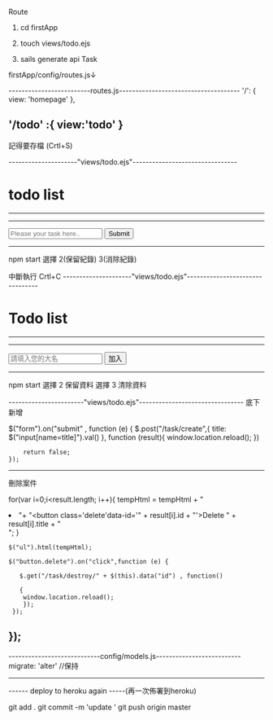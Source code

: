 Route

1. cd firstApp

2. touch views/todo.ejs  

3. sails generate api Task

firstApp/config/routes.js↓

-------------------------routes.js-------------------------------------
  '/': {
    view: 'homepage'
  },
  
  '/todo' :{
      view:'todo'
  }
  -------------------------------------------------------------------------
  記得要存檔  (Crtl+S)

 ---------------------"views/todo.ejs"--------------------------------
 <h1> todo list</h1>
<hr>

<ul></ul>

<hr>

<form action="/task/create" method="POST">
    <input type="text" name="title" placeholder="Please your task here..">
    <input type="submit" value="Submit">
</form>

 -----------------------------------------------------------------------------
npm start 
選擇
2(保留紀錄)
3(消除紀錄)
  
  中斷執行 Crtl+C
  ---------------------"views/todo.ejs"--------------------------------
<h1>Todo list</h1>
<hr>

<ul></ul>

<hr>
<form action="/task/create" method="POST">
    <input type="text" name="title" placeholder="請填入您的大名">
    <input type="submit" value="加入">
</form>


<script src="https://cdnjs.cloudflare.com/ajax/libs/jquery/1.11.3/jquery.js"> </script>

<script>
$.get(" /task", function (result) {
    var tempHtml= "";
    console.log(result);
    
    for(var i=0;i<result.length; i++){
        tempHtml = tempHtml + "<li>" +
        "<button class='delete' data-id='" 
        + result[i].id +"'>移除</button> "
        + result[i].title + "</li>";
    }
    
    $("ul").html(tempHtml);
    
    $("button.delete").on("click", function(e) {
        $.get("/task/destroy/" + $(this).data("id") , function (){
            window.location.reload();
        
        });
    });    
});

$("form").on("submit", function (e) {

    $.post("/task/create", {
        title: $("input[name=title]").val()
    },function (result) {
        window.location.reload();
    })
    
    return false;
});


</script>

 -----------------------------------------------------------------------------
npm start 
選擇 2 保留資料
選擇 3 清除資料

-----------------------"views/todo.ejs"--------------------------------
底下新增

$("form").on("submit" , function (e) {
    $.post("/task/create",{
        title: $("input[name=title]").val()
        }, function (result){
            window.location.reload();
        })
        
        return false;
    });
-----------------------------------------------------------------------------
刪除案件

   for(var i=0;i<result.length; i++){
        tempHtml = tempHtml + "<li>"+
        "<button class='delete'data-id='" +
        result[i].id  +
        "'>Delete   </button>  "
        + result[i].title + "</li>";
    }
    
    $("ul").html(tempHtml);
    
    $("button.delete").on("click",function (e) {
      
       $.get("/task/destroy/" + $(this).data("id") , function()
       
       {
        window.location.reload();
        });
     });
  });
-----------------------------------------------------------------------------

----------------------------config/models.js--------------------------
  migrate: 'alter'  //保持
  
-----------------------------------------------------------------------------




------ deploy to heroku again -----(再一次佈署到heroku)

git add .
git commit -m 'update '
git push origin master
